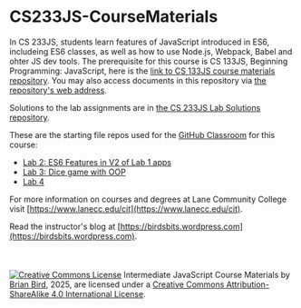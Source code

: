 # CS233JS-CourseMaterials
In CS 233JS, students learn features of JavaScript introduced in ES6, includeing ES6 classes, as well as how to use Node.js, Webpack, Babel and ohter JS dev tools. The prerequisite for this course is CS 133JS, Beginning Programming: JavaScript, here is the [link to CS 133JS course materials repository](https://github.com/LCC-CIT/CS133JS-CourseMaterials). You may also access documents in this repository via [the repository's web address](https://lcc-cit.github.io/CS233JS-CourseMaterials).

Solutions to the lab assignments are in [the CS 233JS Lab Solutions repository](https://github.com/ProfBird/CS233JS-LabSolutions).

These are the starting file repos used for the [GitHub Classroom](https://classroom.github.com) for this course:
- [Lab 2: ES6 Features in V2 of Lab 1 apps](https://classroom.github.com/classrooms/6550359-cs233js/assignments/cs233js-lab02)
- [Lab 3: Dice game with OOP](https://github.com/LCC-CIT/CS233JS_Lab03)
- [Lab 4](https://github.com/LCC-CIT/CS233JS-Lab04)

For more information on courses and degrees at Lane Community College visit [https://www.lanecc.edu/cit](https://www.lanecc.edu/cit).

Read the instructor's blog at [https://birdsbits.wordpress.com](https://birdsbits.wordpress.com).  
<br>
<br>
<br>
[![Creative Commons License](https://i.creativecommons.org/l/by-sa/4.0/88x31.png)](http://creativecommons.org/licenses/by-sa/4.0/) Intermediate JavaScript Course Materials by [Brian Bird](https://profbird.dev), <time>2025</time>, are licensed under a [Creative Commons Attribution-ShareAlike 4.0 International License](http://creativecommons.org/licenses/by-sa/4.0/). 
